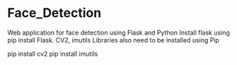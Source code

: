 # Face_Detection
Web application for face detection using Flask and Python
Install flask using pip install Flask.
CV2, imutils Libraries also need to be installed using Pip

pip install cv2
pip install imutils
